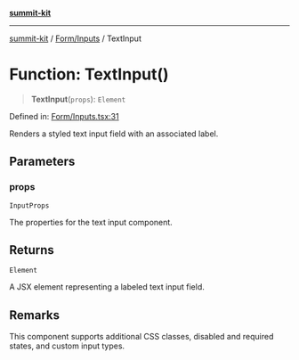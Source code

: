 [**summit-kit**](../../../README.md)

***

[summit-kit](../../../modules.md) / [Form/Inputs](../README.md) / TextInput

# Function: TextInput()

> **TextInput**(`props`): `Element`

Defined in: [Form/Inputs.tsx:31](https://github.com/andrewgremlich/summit-kit/blob/544a7c8881fedc9d0ebef93a3122f1b8ef030fe1/src/react/Form/Inputs.tsx#L31)

Renders a styled text input field with an associated label.

## Parameters

### props

`InputProps`

The properties for the text input component.

## Returns

`Element`

A JSX element representing a labeled text input field.

## Remarks

This component supports additional CSS classes, disabled and required states, and custom input types.
